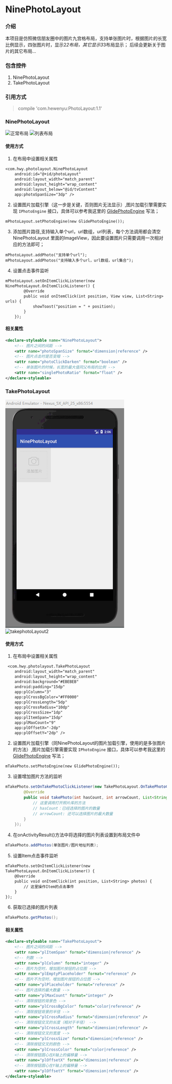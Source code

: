 # NinePhotoLayout

### 介绍
本项目是仿照微信朋友圈中的图片九宫格布局，支持单张图片时，根据图片的长宽比例显示，四张图片时，显示2*2布局，其它显示3*3布局显示；
后续会更新关于图片的其它布局...

### 包含控件
1. NinePhotoLayout
2. TakePhotoLayout


### 引用方式
> compile 'com.hewenyu:PhotoLayout:1.1'

### NinePhotoLayout

![正常布局](https://github.com/hewenyuAndroid/NinePhotoLayout/blob/master/screen/normal.gif)
![列表布局](https://github.com/hewenyuAndroid/NinePhotoLayout/blob/master/screen/listview.gif)

#### 使用方式
1. 在布局中设置相关属性
```
<com.hwy.photolayout.NinePhotoLayout
    android:id="@+id/photoLayout"
    android:layout_width="match_parent"
    android:layout_height="wrap_content"
    android:layout_below="@id/tvContent"
    app:photoSpanSize="3dp" />
```
2. 设置图片加载引擎（这一步是关键，否则图片无法显示）,图片加载引擎需要实现 `IPhotoEngine` 接口，具体可以参考我这里的 [GlidePhotoEngine](https://github.com/hewenyuAndroid/NinePhotoLayout/blob/master/app/src/main/java/com/hwy/ninephotolayout/engine/GlidePhotoEngine.java) 写法；
```
mPhotoLayout.setPhotoEngine(new GlidePhotoEngine());
```
3. 添加图片路径,支持输入单个url，url数组，url列表，每个方法调用都会清空NinePhotoLayout 里面的ImageView，因此要设置图片只需要调用一次相对应的方法即可；
```
mPhotoLayout.addPhoto("支持单个url");
mPhotoLayout.addPhotos("支持输入多个url，url数组，url集合");
```
4. 设置点击事件监听
```
mPhotoLayout.setOnItemClickListener(new NinePhotoLayout.OnItemClickListener() {
        @Override
        public void onItemClick(int position, View view, List<String> urls) {
            showToast("position = " + position);
        }
    });
```

#### 相关属性
```XML
<declare-styleable name="NinePhotoLayout">
    <!-- 图片之间的间距 -->
    <attr name="photoSpanSize" format="dimension|reference" />
    <!-- 图片点击时是否变暗 -->
    <attr name="photoClickDarken" format="boolean" />
    <!-- 单张图片的时候，长宽的最大值同父布局的比例 -->
    <attr name="singlePhotoRatio" format="float" />
</declare-styleable>
```

### TakePhotoLayout

![takephotoLayout1](https://github.com/hewenyuAndroid/NinePhotoLayout/blob/master/screen/takephotolayout1.gif)
![takephotoLayout2](https://github.com/hewenyuAndroid/NinePhotoLayout/blob/master/screen/takephotolayout2.gif)

#### 使用方式
1. 在布局中设置相关属性
```
 <com.hwy.photolayout.TakePhotoLayout
    android:layout_width="match_parent"
    android:layout_height="wrap_content"
    android:background="#EBEBEB"
    android:padding="15dp"
    app:plColumn="3"
    app:plCrossBgColor="#FF0000"
    app:plCrossLength="5dp"
    app:plCrossRadius="10dp"
    app:plCrossSize="1dp"
    app:plItemSpan="15dp"
    app:plMaxCount="9"
    app:plOffsetX="-2dp"
    app:plOffsetY="2dp" />
```
2. 设置图片加载引擎（同NinePhotoLayout的图片加载引擎，使用的是多张图片的方法）,图片加载引擎需要实现 `IPhotoEngine` 接口，具体可以参考我这里的 [GlidePhotoEngine](https://github.com/hewenyuAndroid/NinePhotoLayout/blob/master/app/src/main/java/com/hwy/ninephotolayout/engine/GlidePhotoEngine.java) 写法；
```
mTakePhoto.setPhotoEngine(new GlidePhotoEngine());
```
3. 设置增加图片方法的监听
```Java
mTakePhoto.setOnTakePhotoClickListener(new TakePhotoLayout.OnTakePhotoClickListener() {
        @Override
        public void takePhoto(int hasCount, int arrowCount, List<String> photos) {
            // 这里调用打开照片库的方法
            // hasCount：已经选择的图片的数量
            // arrowCount: 还可以选择图片的最大数量
        }
    });
```
4. 在onActivityResult()方法中将选择的图片列表设置到布局文件中
```Java
mTakePhoto.addPhotos(单张图片/图片地址列表);
```
5. 设置Item点击事件监听
```
mTakePhoto.setOnItemClickListener(new TakePhotoLayout.OnItemClickListener() {
    @Override
    public void onItemClick(int position, List<String> photos) {
        // 这里操作Item的点击事件
    }
});
```
6. 获取已选择的图片列表
```Java
mTakePhoto.getPhotos();
```

#### 相关属性
```XML
<declare-styleable name="TakePhotoLayout">
    <!-- 图片之间的间距 -->
    <attr name="plItemSpan" format="dimension|reference" />
    <!-- 列数 -->
    <attr name="plColumn" format="integer" />
    <!-- 图片为空时，增加图片按钮的占位图 -->
    <attr name="plEmptyPlaceholder" format="reference" />
    <!-- 图片不为空时，增加图片按钮的占位图 -->
    <attr name="plPlaceholder" format="reference" />
    <!-- 图片选择的最大数量 -->
    <attr name="plMaxCount" format="integer" />
    <!-- 清除按钮的背景色 -->
    <attr name="plCrossBgColor" format="color|reference" />
    <!-- 清除按钮背景的半径 -->
    <attr name="plCrossRadius" format="dimension|reference" />
    <!-- 清除按钮交叉的长度（相对于半径） -->
    <attr name="plCrossLength" format="dimension|reference" />
    <!-- 清除按钮交叉的宽度 -->
    <attr name="plCrossSize" format="dimension|reference" />
    <!-- 清除按钮交叉的颜色 -->
    <attr name="plCrossColor" format="color|reference" />
    <!-- 清除按钮圆心在X轴上的偏移量 -->
    <attr name="plOffsetX" format="dimension|reference" />
    <!-- 清除按钮圆心在Y轴上的偏移量 -->
    <attr name="plOffsetY" format="dimension|reference" />
</declare-styleable>
```